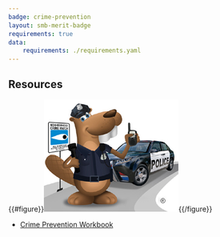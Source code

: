 ```yaml
---
badge: crime-prevention
layout: smb-merit-badge
requirements: true
data:
    requirements: ./requirements.yaml
---
```


## Resources

{{#figure}}<img src="crime-prevention-bucky.jpg" class="W(100%)" />{{/figure}}
* [Crime Prevention Workbook](crime-prevention-workbook.pdf)
